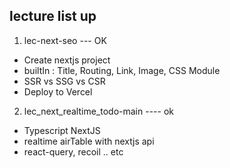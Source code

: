 


## lecture list up 

1. lec-next-seo --- OK   

-   Create nextjs project    
-   builtIn : Title, Routing, Link, Image, CSS Module   
-   SSR vs SSG vs CSR     
-   Deploy to Vercel  

2. lec_next_realtime_todo-main ---- ok

- Typescript NextJS
- realtime airTable with nextjs api
- react-query, recoil .. etc  


